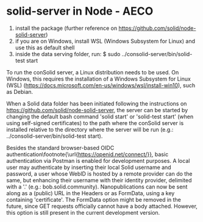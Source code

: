 # solid-server in Node - AECO
1) install the package (further reference on https://github.com/solid/node-solid-server)
2) if you are on Windows, install WSL (Windows Subsystem for Linux) and use this as default shell
3) inside the data serving folder, run: $ sudo ../consolid-server/bin/solid-test start

To run the conSolid server, a Linux distribution needs to be used. On Windows, this requires the installation of a Windows Subsystem for Linux (WSL) (https://docs.microsoft.com/en-us/windows/wsl/install-win10), such as Debian.

When a Solid data folder has been initiated following the instructions on https://github.com/solid/node-solid-server, the server can be started by changing the default bash command 'solid start' or 'solid-test start' (when using self-signed certificates) to the path where the conSolid server is installed relative to the directory where the server will be run (e.g.: ../consolid-server/bin/solid-test start). 

Besides the standard browser-based OIDC authentication\footnote{\url{https://openid.net/connect/}}, basic authentication via Postman is enabled for development purposes. A local user may authenticate by inserting their local Solid username and password, a user whose WebID is hosted by a remote provider can do the same, but enhancing their username with their identity provider, delimited with a '.' (e.g.: bob.solid.community). Nanopublications can now be sent along as a (public) URL in the Headers or as FormData, using a key containing 'certificate'. The FormData option might be removed in the future, since GET requests officially cannot have a body attached. However, this option is still present in the current development version.

